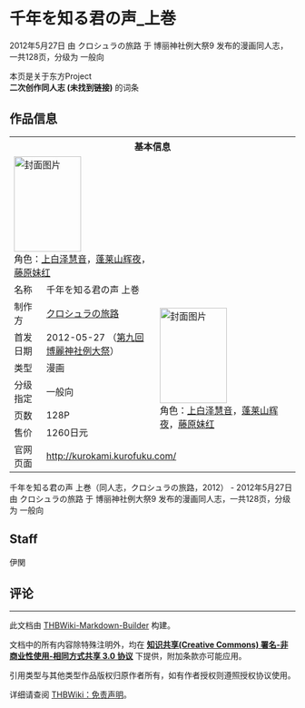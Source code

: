 # 千年を知る君の声_上巻

<!-- source html: G:\repos\THBWiki-Markdown-Builder\THBWikiMarkdown\Temp\main\5\5b\ns0%3A%E5%8D%83%E5%B9%B4%E3%82%92%E7%9F%A5%E3%82%8B%E5%90%9B%E3%81%AE%E5%A3%B0_%E4%B8%8A%E5%B7%BB.html -->

2012年5月27日 由 クロシュラの旅路 于 博丽神社例大祭9 发布的漫画同人志，一共128页，分级为 一般向

本页是关于东方Project  
 **二次创作同人志 (未找到链接)** 的词条
## 作品信息

<table><tbody><tr><th colspan="3">基本信息</th></tr><tr><td class="cover-artwork-mobile" colspan="2"><a href="./文件-千年を知る君の声_上巻封面.jpg.md" class="image" title="封面图片"><img alt="封面图片" src="https://upload.thwiki.cc/thumb/d/d0/%E5%8D%83%E5%B9%B4%E3%82%92%E7%9F%A5%E3%82%8B%E5%90%9B%E3%81%AE%E5%A3%B0_%E4%B8%8A%E5%B7%BB%E5%B0%81%E9%9D%A2.jpg/118px-%E5%8D%83%E5%B9%B4%E3%82%92%E7%9F%A5%E3%82%8B%E5%90%9B%E3%81%AE%E5%A3%B0_%E4%B8%8A%E5%B7%BB%E5%B0%81%E9%9D%A2.jpg" decoding="async" loading="lazy" width="118" height="168" srcset="https://upload.thwiki.cc/thumb/d/d0/%E5%8D%83%E5%B9%B4%E3%82%92%E7%9F%A5%E3%82%8B%E5%90%9B%E3%81%AE%E5%A3%B0_%E4%B8%8A%E5%B7%BB%E5%B0%81%E9%9D%A2.jpg/178px-%E5%8D%83%E5%B9%B4%E3%82%92%E7%9F%A5%E3%82%8B%E5%90%9B%E3%81%AE%E5%A3%B0_%E4%B8%8A%E5%B7%BB%E5%B0%81%E9%9D%A2.jpg 1.5x, https://upload.thwiki.cc/thumb/d/d0/%E5%8D%83%E5%B9%B4%E3%82%92%E7%9F%A5%E3%82%8B%E5%90%9B%E3%81%AE%E5%A3%B0_%E4%B8%8A%E5%B7%BB%E5%B0%81%E9%9D%A2.jpg/237px-%E5%8D%83%E5%B9%B4%E3%82%92%E7%9F%A5%E3%82%8B%E5%90%9B%E3%81%AE%E5%A3%B0_%E4%B8%8A%E5%B7%BB%E5%B0%81%E9%9D%A2.jpg 2x" data-file-width="271" data-file-height="384"></a><div class="cover-char">角色：<a href="./上白泽慧音.md" title="上白泽慧音">上白泽慧音</a>，<a href="./蓬莱山辉夜.md" title="蓬莱山辉夜">蓬莱山辉夜</a>，<a href="./藤原妹红.md" title="藤原妹红">藤原妹红</a></div></td>
</tr><tr><td class="label">名称</td><td colspan="2"> 千年を知る君の声 上巻 </td></tr><tr><td class="label">制作方</td><td><a href="./クロシュラの旅路.md" title="クロシュラの旅路">クロシュラの旅路</a></td><td class="cover-artwork" rowspan="6" style="min-width:168px;"><a href="./文件-千年を知る君の声_上巻封面.jpg.md" class="image" title="封面图片"><img alt="封面图片" src="https://upload.thwiki.cc/thumb/d/d0/%E5%8D%83%E5%B9%B4%E3%82%92%E7%9F%A5%E3%82%8B%E5%90%9B%E3%81%AE%E5%A3%B0_%E4%B8%8A%E5%B7%BB%E5%B0%81%E9%9D%A2.jpg/118px-%E5%8D%83%E5%B9%B4%E3%82%92%E7%9F%A5%E3%82%8B%E5%90%9B%E3%81%AE%E5%A3%B0_%E4%B8%8A%E5%B7%BB%E5%B0%81%E9%9D%A2.jpg" decoding="async" loading="lazy" width="118" height="168" srcset="https://upload.thwiki.cc/thumb/d/d0/%E5%8D%83%E5%B9%B4%E3%82%92%E7%9F%A5%E3%82%8B%E5%90%9B%E3%81%AE%E5%A3%B0_%E4%B8%8A%E5%B7%BB%E5%B0%81%E9%9D%A2.jpg/178px-%E5%8D%83%E5%B9%B4%E3%82%92%E7%9F%A5%E3%82%8B%E5%90%9B%E3%81%AE%E5%A3%B0_%E4%B8%8A%E5%B7%BB%E5%B0%81%E9%9D%A2.jpg 1.5x, https://upload.thwiki.cc/thumb/d/d0/%E5%8D%83%E5%B9%B4%E3%82%92%E7%9F%A5%E3%82%8B%E5%90%9B%E3%81%AE%E5%A3%B0_%E4%B8%8A%E5%B7%BB%E5%B0%81%E9%9D%A2.jpg/237px-%E5%8D%83%E5%B9%B4%E3%82%92%E7%9F%A5%E3%82%8B%E5%90%9B%E3%81%AE%E5%A3%B0_%E4%B8%8A%E5%B7%BB%E5%B0%81%E9%9D%A2.jpg 2x" data-file-width="271" data-file-height="384"></a><div class="cover-char">角色：<a href="./上白泽慧音.md" title="上白泽慧音">上白泽慧音</a>，<a href="./蓬莱山辉夜.md" title="蓬莱山辉夜">蓬莱山辉夜</a>，<a href="./藤原妹红.md" title="藤原妹红">藤原妹红</a></div></td>
</tr><tr><td class="label">首发日期</td><td>2012-05-27&#160;（<a href="/展会作品列表?e=%E5%8D%9A%E4%B8%BD%E7%A5%9E%E7%A4%BE%E4%BE%8B%E5%A4%A7%E7%A5%AD%239">第九回 博麗神社例大祭</a>）</td></tr><tr><td class="label">类型</td><td>漫画</td></tr><tr><td class="label">分级指定</td><td>一般向</td></tr><tr><td class="label">页数</td><td>128P</td></tr><tr><td class="label">售价</td><td>1260日元</td></tr>
<tr><td class="label">官网页面</td><td colspan="2"><a rel="nofollow" class="external free" href="http://kurokami.kurofuku.com/">http://kurokami.kurofuku.com/</a></td></tr></tbody></table>

千年を知る君の声 上巻（同人志，クロシュラの旅路，2012） - 2012年5月27日 由 クロシュラの旅路 于 博丽神社例大祭9 发布的漫画同人志，一共128页，分级为 一般向
## Staff
  
伊関
  

## 评论




---

此文档由 [THBWiki-Markdown-Builder](https://github.com/Delsin-Yu/THBWiki-Markdown-Builder) 构建。

文档中的所有内容除特殊注明外，均在 [**知识共享(Creative Commons) 署名-非商业性使用-相同方式共享 3.0 协议**](https://creativecommons.org/licenses/by-sa/3.0/deed.zh-hans) 下提供，附加条款亦可能应用。

引用类型与其他类型作品版权归原作者所有，如有作者授权则遵照授权协议使用。

详细请查阅 [THBWiki：免责声明](https://thbwiki.cc/THBWiki:%E5%85%8D%E8%B4%A3%E5%A3%B0%E6%98%8E)。


